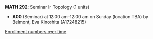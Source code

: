 **MATH 292**: Seminar In Topology (1 units)

- **A00** (Seminar) at 12:00 am–12:00 am on Sunday (location TBA) by Belmont, Eva Kinoshita (A17248215)

[Enrollment numbers over time](./MATH292.tsv)
